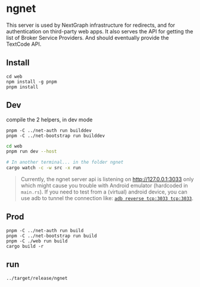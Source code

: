 # ngnet

This server is used by NextGraph infrastructure for redirects, and for authentication on third-party web apps. It also serves the API for getting the list of Broker Service Providers.
And should eventually provide the TextCode API.

## Install

```
cd web
npm install -g pnpm
pnpm install
```

## Dev

compile the 2 helpers, in dev mode

```
pnpm -C ../net-auth run builddev
pnpm -C ../net-bootstrap run builddev
```

```bash
cd web
pnpm run dev --host

# In another terminal... in the folder ngnet
cargo watch -c -w src -x run
```

> Currently, the ngnet server api is listening on http://127.0.0.1:3033 only which might cause you trouble with Android emulator (hardcoded in `main.rs`).
> If you need to test from a (virtual) android device, you can use adb to tunnel the connection like: [`adb reverse tcp:3033 tcp:3033`](https://justinchips.medium.com/proxying-adb-client-connections-2ab495f774eb).

## Prod

```
pnpm -C ../net-auth run build
pnpm -C ../net-bootstrap run build
pnpm -C ./web run build
cargo build -r
```

## run

```
../target/release/ngnet
```
